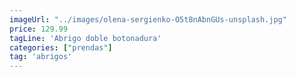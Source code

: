 ```yaml
---
imageUrl: "../images/olena-sergienko-O5t8nAbnGUs-unsplash.jpg"
price: 129.99
tagLine: 'Abrigo doble botonadura'
categories: ["prendas"]
tag: 'abrigos'
---
```


